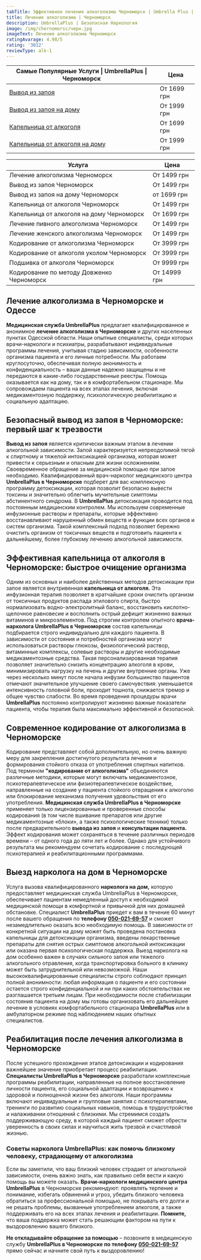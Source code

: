 ```yaml
---
tabTitle: Эффективное лечение алкоголизма Черноморск | Umbrella Plus | От 1699 грн
title: Лечение алкоголизма | Черноморск
description: UmbrellaPlus | Безопасная Наркология
image: /img/chernomorsc/черн.jpg
imageText: Лечение алкоголизма Черноморск
ratingAvarage: 4.98/5
rating: '3012'
reviewType: alk-1
---
```


| Самые Популярные Услуги \| UmbrellaPlus \| Черноморск                       | Цена        |
| --------------------------------------------------------------------------- | ----------- |
| [Вывод из запоя](vivod-iz-zapoia-chernomorsk)                               | От 1699 грн |
| [Вывод из запоя на дому](Vivod-iz-zapoia-na-domy-chernomorsk)               | От 1999 грн |
| [Капельница от алкоголя](Kapelnica_ot_alkogola_chernomorsk)                 | От 1699 грн |
| [Капельница от алкоголя на дому](Kapelnica_ot_alkogola_na_domy_chernomorsk) | От 1999 грн |

| Услуга                                    | Цена         |
| ----------------------------------------- | ------------ |
| Лечение алкоголизма Черноморск            | От 1499 грн  |
| Вывод из запоя Черноморск                 | От 1499 грн  |
| Вывод из запоя на дому Черноморск         | от 1699 грн  |
| Капельница от алкоголя Черноморск         | От 1499 грн  |
| Капельница от алкоголя на дому Черноморск | От 1699 грн  |
| Лечение пивного алкоголизма Черноморск    | От 1499 грн  |
| Лечение женского алкоголизма Черноморск   | От 1499 грн  |
| Кодирование от алкоголизма Черноморск     | От 3999 грн  |
| Кодирование от алкоголя уколом Черноморск | От 3999 грн  |
| Подшивка от алкоголя Черноморск           | От 9999 грн  |
| Кодирование по методу Довженко Черноморск | От 14999 грн |

## Лечение алкоголизма в Черноморске и Одессе

**Медицинская служба UmbrellaPlus** предлагает квалифицированное и анонимное **лечение алкоголизма в Черноморске** и других населенных пунктах Одесской области. Наши опытные специалисты, среди которых врачи-наркологи и психиатры, разрабатывают индивидуальные программы лечения, учитывая стадию зависимости, особенности организма пациента и его личные потребности. Мы работаем круглосуточно, обеспечивая полную анонимность и конфиденциальность – ваши данные надежно защищены и не передаются в какие-либо государственные реестры. Помощь оказывается как на дому, так и в комфортабельном стационаре. Мы сопровождаем пациента на всех этапах лечения, включая медикаментозную поддержку, психологическую реабилитацию и социальную адаптацию.

## Безопасный вывод из запоя в Черноморске: первый шаг к трезвости

**Вывод из запоя** является критически важным этапом в лечении алкогольной зависимости. Запой характеризуется непреодолимой тягой к спиртному и тяжелой интоксикацией организма, которая может привести к серьезным и опасным для жизни осложнениям. Своевременное обращение за медицинской помощью при запое необходимо. Квалифицированный врач-нарколог медицинского центра **UmbrellaPlus в Черноморске** подберет для вас комплексную программу детоксикации, которая позволит безопасно вывести токсины и значительно облегчить мучительные симптомы абстинентного синдрома. В **UmbrellaPlus** детоксикация проводится под постоянным медицинским контролем. Мы используем современные инфузионные растворы и препараты, которые эффективно восстанавливают нарушенный обмен веществ и функции всех органов и систем организма. Такой комплексный подход позволяет бережно очистить организм от токсичных веществ и подготовить пациента к дальнейшему, более глубокому лечению алкогольной зависимости.

## Эффективная капельница от алкоголя в Черноморске: быстрое очищение организма

Одним из основных и наиболее действенных методов детоксикации при запое является внутривенная **капельница от алкоголя.** Эта инфузионная терапия позволяет в кратчайшие сроки очистить организм от токсичных продуктов распада этилового спирта, быстро нормализовать водно-электролитный баланс, восстановить кислотно-щелочное равновесие и восполнить острый дефицит жизненно важных витаминов и микроэлементов. Под строгим контролем опытного **врача-нарколога UmbrellaPlus в Черноморске** состав капельницы подбирается строго индивидуально для каждого пациента. В зависимости от состояния и потребностей организма могут использоваться растворы глюкозы, физиологический раствор, витаминные комплексы, солевые растворы и другие необходимые медикаментозные средства. Такая персонализированная терапия позволяет значительно снизить концентрацию алкоголя в крови, минимизировать нагрузку на печень и другие внутренние органы. Уже через несколько минут после начала инфузии большинство пациентов отмечают значительное улучшение своего самочувствия: уменьшается интенсивность головной боли, проходит тошнота, снижается тремор и общее чувство слабости. Во время проведения процедуры врачи **UmbrellaPlus** постоянно контролируют жизненно важные показатели пациента, чтобы терапия была максимально эффективной и безопасной.

## Современное кодирование от алкоголизма в Черноморске

Кодирование представляет собой дополнительную, но очень важную меру для закрепления достигнутого результата лечения и формирования стойкого отказа от употребления спиртных напитков. Под термином **"кодирование от алкоголизма"** объединяются различные методики, которые могут включать медикаментозное, психотерапевтическое или физиотерапевтическое воздействие, направленные на создание у пациента стойкого отвращения к алкоголю или блокирование механизма получения удовольствия от его употребления. **Медицинская служба UmbrellaPlus в Черноморске** применяет только лицензированные и проверенные способы кодирования (в том числе вшивание препаратов или другие медикаментозные «блоки», а также психологические техники) только после предварительного **вывода из запоя** и **консультации пациента.** Эффект кодирования может сохраняться в течение различных периодов времени – от одного года до пяти лет и более. Однако для устойчивого результата мы рекомендуем сочетать кодирование с последующей психотерапией и реабилитационными программами.

## Выезд нарколога на дом в Черноморске

Услуга вызова квалифицированного **нарколога на дом,** которую предоставляет медицинская служба UmbrellaPlus в Черноморске, обеспечивает пациентам немедленный доступ к необходимой медицинской помощи в комфортной и привычной для них домашней обстановке. Специалист **UmbrellaPlus** приедет к вам в течение 60 минут после вашего обращения по **телефону [050-021-69-57](tel:0500216957)** и сможет незамедлительно оказать всю необходимую помощь. В зависимости от конкретной ситуации на дому может быть проведена постановка капельницы для детоксикации организма, введены лекарственные препараты для снятия острых симптомов алкогольной интоксикации или оказана первая психологическая поддержка. Выезд нарколога на дом особенно важен в случаях сильного запоя или тяжелого алкогольного отравления, когда транспортировка больного в клинику может быть затруднительной или невозможной. Наши высококвалифицированные специалисты строго соблюдают принцип полной анонимности: любая информация о пациенте и его состоянии остается строго конфиденциальной и ни при каких обстоятельствах не разглашается третьим лицам. При необходимости после стабилизации состояния пациента на дому мы готовы организовать его дальнейшее лечение в условиях комфортабельного стационара **UmbrellaPlus** или в амбулаторном режиме под наблюдением наших опытных специалистов.

## Реабилитация после лечения алкоголизма в Черноморске

После успешного прохождения этапов детоксикации и кодирования важнейшее значение приобретает процесс реабилитации. **Специалисты UmbrellaPlus в Черноморске** разработали комплексные программы реабилитации, направленные на полное восстановление личности пациента, его социальной адаптации и возвращению к здоровой и полноценной жизни без алкоголя. Наши программы включают индивидуальные и групповые занятия с психотерапевтами, тренинги по развитию социальных навыков, помощь в трудоустройстве и налаживании отношений с близкими. Мы стремимся создать поддерживающую среду, в которой каждый пациент сможет обрести уверенность в своих силах и научиться жить трезвой и счастливой жизнью.

### Советы нарколога UmbrellaPlus: как помочь близкому человеку, страдающему от алкоголизма

Если вы заметили, что ваш близкий человек страдает от алкогольной зависимости, очень важно знать, как правильно себя вести и какую помощь вы можете оказать. **Врачи-наркологи медицинского центра UmbrellaPlus** в Черноморске рекомендуют: проявлять терпение и понимание, избегать обвинений и угроз, убедить близкого человека обратиться за профессиональной помощью, не покрывать его долги и не решать проблемы, вызванные употреблением алкоголя, а также поддерживать его на всех этапах лечения и реабилитации. **Помните,** что ваша поддержка может стать решающим фактором на пути к выздоровлению вашего близкого.

**Не откладывайте обращение за помощью** – позвоните в медицинскую службу **UmbrellaPlus в Черноморске по телефону [050-021-69-57](tel:0500216957)** прямо сейчас и начните свой путь к выздоровлению!

